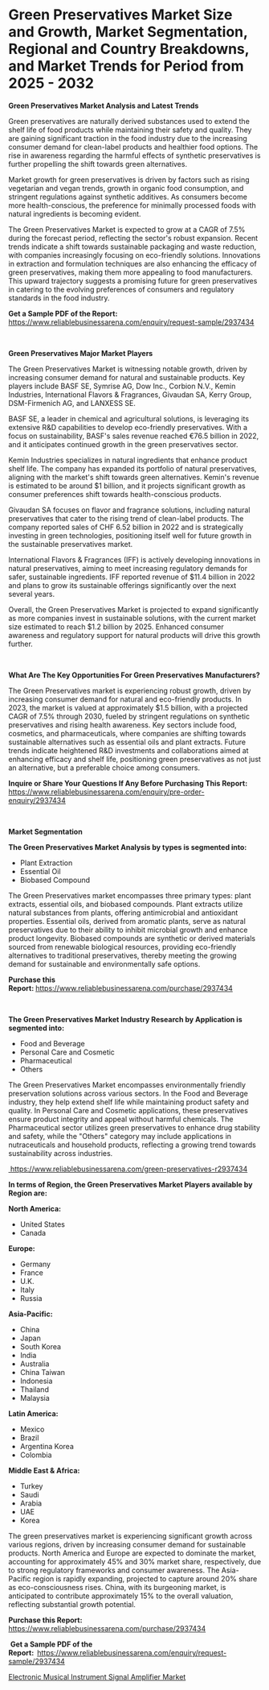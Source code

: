 <p><h1>Green Preservatives Market Size and Growth, Market Segmentation, Regional and Country Breakdowns, and Market Trends for Period from 2025 -  2032</h1></p><p><strong>Green Preservatives Market Analysis and Latest Trends</strong></p>
<p><p>Green preservatives are naturally derived substances used to extend the shelf life of food products while maintaining their safety and quality. They are gaining significant traction in the food industry due to the increasing consumer demand for clean-label products and healthier food options. The rise in awareness regarding the harmful effects of synthetic preservatives is further propelling the shift towards green alternatives. </p><p>Market growth for green preservatives is driven by factors such as rising vegetarian and vegan trends, growth in organic food consumption, and stringent regulations against synthetic additives. As consumers become more health-conscious, the preference for minimally processed foods with natural ingredients is becoming evident. </p><p>The Green Preservatives Market is expected to grow at a CAGR of 7.5% during the forecast period, reflecting the sector's robust expansion. Recent trends indicate a shift towards sustainable packaging and waste reduction, with companies increasingly focusing on eco-friendly solutions. Innovations in extraction and formulation techniques are also enhancing the efficacy of green preservatives, making them more appealing to food manufacturers. This upward trajectory suggests a promising future for green preservatives in catering to the evolving preferences of consumers and regulatory standards in the food industry.</p></p>
<p><strong>Get a Sample PDF of the Report:&nbsp;</strong> <a href="https://www.reliablebusinessarena.com/enquiry/request-sample/2937434?utm_campaign=2630&utm_medium=2&utm_source=Github&utm_content=ia&utm_term=14032025&utm_id=green-preservatives">https://www.reliablebusinessarena.com/enquiry/request-sample/2937434</a></p>
<p>&nbsp;</p>
<p><strong>Green Preservatives Major Market Players</strong></p>
<p><p>The Green Preservatives Market is witnessing notable growth, driven by increasing consumer demand for natural and sustainable products. Key players include BASF SE, Symrise AG, Dow Inc., Corbion N.V., Kemin Industries, International Flavors & Fragrances, Givaudan SA, Kerry Group, DSM-Firmenich AG, and LANXESS SE.</p><p>BASF SE, a leader in chemical and agricultural solutions, is leveraging its extensive R&D capabilities to develop eco-friendly preservatives. With a focus on sustainability, BASF's sales revenue reached €76.5 billion in 2022, and it anticipates continued growth in the green preservatives sector.</p><p>Kemin Industries specializes in natural ingredients that enhance product shelf life. The company has expanded its portfolio of natural preservatives, aligning with the market's shift towards green alternatives. Kemin's revenue is estimated to be around $1 billion, and it projects significant growth as consumer preferences shift towards health-conscious products.</p><p>Givaudan SA focuses on flavor and fragrance solutions, including natural preservatives that cater to the rising trend of clean-label products. The company reported sales of CHF 6.52 billion in 2022 and is strategically investing in green technologies, positioning itself well for future growth in the sustainable preservatives market.</p><p>International Flavors & Fragrances (IFF) is actively developing innovations in natural preservatives, aiming to meet increasing regulatory demands for safer, sustainable ingredients. IFF reported revenue of $11.4 billion in 2022 and plans to grow its sustainable offerings significantly over the next several years.</p><p>Overall, the Green Preservatives Market is projected to expand significantly as more companies invest in sustainable solutions, with the current market size estimated to reach $1.2 billion by 2025. Enhanced consumer awareness and regulatory support for natural products will drive this growth further.</p></p>
<p>&nbsp;</p>
<p><strong>What Are The Key Opportunities For Green Preservatives Manufacturers?</strong></p>
<p><p>The Green Preservatives market is experiencing robust growth, driven by increasing consumer demand for natural and eco-friendly products. In 2023, the market is valued at approximately $1.5 billion, with a projected CAGR of 7.5% through 2030, fueled by stringent regulations on synthetic preservatives and rising health awareness. Key sectors include food, cosmetics, and pharmaceuticals, where companies are shifting towards sustainable alternatives such as essential oils and plant extracts. Future trends indicate heightened R&D investments and collaborations aimed at enhancing efficacy and shelf life, positioning green preservatives as not just an alternative, but a preferable choice among consumers.</p></p>
<p><strong>Inquire or Share Your Questions If Any Before Purchasing This Report:</strong> <a href="https://www.reliablebusinessarena.com/enquiry/pre-order-enquiry/2937434?utm_campaign=2630&utm_medium=2&utm_source=Github&utm_content=ia&utm_term=14032025&utm_id=green-preservatives">https://www.reliablebusinessarena.com/enquiry/pre-order-enquiry/2937434</a></p>
<p>&nbsp;</p>
<p><strong>Market Segmentation</strong></p>
<p><strong>The Green Preservatives Market Analysis by types is segmented into:</strong></p>
<p><ul><li>Plant Extraction</li><li>Essential Oil</li><li>Biobased Compound</li></ul></p>
<p><p>The Green Preservatives market encompasses three primary types: plant extracts, essential oils, and biobased compounds. Plant extracts utilize natural substances from plants, offering antimicrobial and antioxidant properties. Essential oils, derived from aromatic plants, serve as natural preservatives due to their ability to inhibit microbial growth and enhance product longevity. Biobased compounds are synthetic or derived materials sourced from renewable biological resources, providing eco-friendly alternatives to traditional preservatives, thereby meeting the growing demand for sustainable and environmentally safe options.</p></p>
<p><strong>Purchase this Report:&nbsp;</strong><a href="https://www.reliablebusinessarena.com/purchase/2937434?utm_campaign=2630&utm_medium=2&utm_source=Github&utm_content=ia&utm_term=14032025&utm_id=green-preservatives">https://www.reliablebusinessarena.com/purchase/2937434</a></p>
<p>&nbsp;</p>
<p><strong>The Green Preservatives Market Industry Research by Application is segmented into:</strong></p>
<p><ul><li>Food and Beverage</li><li>Personal Care and Cosmetic</li><li>Pharmaceutical</li><li>Others</li></ul></p>
<p><p>The Green Preservatives Market encompasses environmentally friendly preservation solutions across various sectors. In the Food and Beverage industry, they help extend shelf life while maintaining product safety and quality. In Personal Care and Cosmetic applications, these preservatives ensure product integrity and appeal without harmful chemicals. The Pharmaceutical sector utilizes green preservatives to enhance drug stability and safety, while the "Others" category may include applications in nutraceuticals and household products, reflecting a growing trend towards sustainability across industries.</p></p>
<p><a href="https://www.reliablebusinessarena.com/green-preservatives-r2937434?utm_campaign=2630&utm_medium=2&utm_source=Github&utm_content=ia&utm_term=14032025&utm_id=green-preservatives">&nbsp;https://www.reliablebusinessarena.com/green-preservatives-r2937434</a></p>
<p><strong>In terms of Region, the Green Preservatives Market Players available by Region are:</strong></p>
<p>
    <p> <strong> North America: </strong>
        <ul>
            <li>United States</li>
            <li>Canada</li>
        </ul>
        </p> 
    <p> <strong> Europe: </strong>
        <ul>
            <li>Germany</li>
            <li>France</li>
            <li>U.K.</li>
            <li>Italy</li>
            <li>Russia</li>
        </ul>
        </p> 
    <p> <strong> Asia-Pacific: </strong>
        <ul>
            <li>China</li>
            <li>Japan</li>
            <li>South Korea</li>
            <li>India</li>
            <li>Australia</li>
            <li>China Taiwan</li>
            <li>Indonesia</li>
            <li>Thailand</li>
            <li>Malaysia</li>
        </ul>
        </p> 
    <p> <strong> Latin America: </strong>
        <ul>
            <li>Mexico</li>
            <li>Brazil</li>
            <li>Argentina Korea</li>
            <li>Colombia</li>
        </ul>
        </p> 
    <p> <strong> Middle East & Africa: </strong>
        <ul>
            <li>Turkey</li>
            <li>Saudi</li>
            <li>Arabia</li>
            <li>UAE</li>
            <li>Korea</li>
        </ul>
    </p>
    </p>
<p><p>The green preservatives market is experiencing significant growth across various regions, driven by increasing consumer demand for sustainable products. North America and Europe are expected to dominate the market, accounting for approximately 45% and 30% market share, respectively, due to strong regulatory frameworks and consumer awareness. The Asia-Pacific region is rapidly expanding, projected to capture around 20% share as eco-consciousness rises. China, with its burgeoning market, is anticipated to contribute approximately 15% to the overall valuation, reflecting substantial growth potential.</p></p>
<p><strong>Purchase this Report: </strong><a href="https://www.reliablebusinessarena.com/purchase/2937434?utm_campaign=2630&utm_medium=2&utm_source=Github&utm_content=ia&utm_term=14032025&utm_id=green-preservatives">https://www.reliablebusinessarena.com/purchase/2937434</a></p>
<p>&nbsp;<strong>Get a Sample PDF of the Report:&nbsp;&nbsp;</strong><a href="https://www.reliablebusinessarena.com/enquiry/request-sample/2937434?utm_campaign=2630&utm_medium=2&utm_source=Github&utm_content=ia&utm_term=14032025&utm_id=green-preservatives">https://www.reliablebusinessarena.com/enquiry/request-sample/2937434</a></p>
<p><strong></strong></p>
<p><p><a href="https://github.com/lehumiston1971679/Market-Research-Report-List-1/blob/main/electronic-musical-instrument-signal-amplifier-market.md?utm_campaign=2630&utm_medium=2&utm_source=Github&utm_content=ia&utm_term=14032025&utm_id=green-preservatives">Electronic Musical Instrument Signal Amplifier Market</a></p></p>
